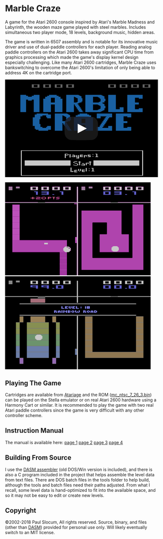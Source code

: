 # Marble Craze

A game for the Atari 2600 console inspired by Atari's Marble Madness and Labyrinth, the wooden maze game played with steel marbles. Includes simultaneous two player mode, 18 levels, background music, hidden areas.  

The game is written in 6507 assembly and is notable for its innovative music driver and use of dual-paddle controllers for each player. Reading analog paddle controllers on the Atari 2600 takes away significant CPU time from graphics processing which made the game's display kernel design especially challenging.  Like many Atari 2600 cartridges, Marble Craze uses bankswitching to overcome the Atari 2600's limitation of only being able to address 4K on the cartridge port.

[![Marble Craze gameplay](images/mcTitlePlaybutton.png)](https://www.youtube.com/watch?v=rY5MWv_S3AM)

![Mable Craze screenshot](images/mcScreenshot2_sm.png) ![Mable Craze screenshot](images/mcScreenshot4_sm.png)


## Playing The Game

Cartridges are available from [Atariage](https://atariage.com/software_page.php?SoftwareID=3699) and the ROM ([mc_ntsc_7_26_3.bin](bin/releaseVersion/mc_ntsc_7_26_3.bin)) can be played on the Stella emulator or on real Atari 2600 hardware using a Harmony Cart or similar.  It is recommended to play the game with two real Atari paddle controllers since the game is very difficult with any other controller scheme.

## Instruction Manual

The manual is available here: [page 1](manual/mcman1.jpg) [page 2](manual/mcman2.jpg) [page 3](manual/mcman3.jpg) [page 4](manual/mcman4.jpg) 

## Building From Source

I use the [DASM assembler](http://dasm-dillon.sourceforge.net/) (old DOS/Win version is included), and there is also a C program included in the project that helps assemble the level data from text files.  There are DOS batch files in the tools folder to help build, although the tools and batch files need their paths adjusted.  From what I recall, some level data is hand-optimized to fit into the available space, and so it may not be easy to edit or create new levels.


## Copyright

©2002-2018 Paul Slocum, All rights reserved.  Source, binary, and files (other than [DASM](http://dasm-dillon.sourceforge.net/)) provided for personal use only.  Will likely eventually switch to an MIT license.

